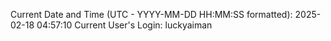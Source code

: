 Current Date and Time (UTC - YYYY-MM-DD HH:MM:SS formatted): 2025-02-18 04:57:10
Current User's Login: luckyaiman
